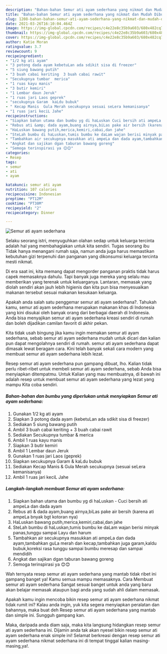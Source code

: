```yaml
---
description: "Bahan-bahan Semur ati ayam sederhana yang nikmat dan Mudah Dibuat"
title: "Bahan-bahan Semur ati ayam sederhana yang nikmat dan Mudah Dibuat"
slug: 1208-bahan-bahan-semur-ati-ayam-sederhana-yang-nikmat-dan-mudah-dibuat
date: 2021-03-26T16:10:04.464Z
image: https://img-global.cpcdn.com/recipes/c4e22e8c35b9a603/680x482cq70/semur-ati-ayam-sederhana-foto-resep-utama.jpg
thumbnail: https://img-global.cpcdn.com/recipes/c4e22e8c35b9a603/680x482cq70/semur-ati-ayam-sederhana-foto-resep-utama.jpg
cover: https://img-global.cpcdn.com/recipes/c4e22e8c35b9a603/680x482cq70/semur-ati-ayam-sederhana-foto-resep-utama.jpg
author: Katie Moran
ratingvalue: 3.7
reviewcount: 9
recipeingredient:
- "1/2 kg ati ayam"
- "3 potong dada ayam kebetuLan ada sdikit sisa di freezer"
- "5 siung bawang putih"
- "3 buah cabai keriting  3 buah cabai rawit"
- "Secukupnya tumbar  merica"
- "1 ruas kayu manis"
- "3 butir kemiri"
- "1 Lembar daun Jeruk"
- "1 ruas jari Laos geprek"
- "secukupnya Garam  kaLdu bubuk"
- " Kecap Manis  Gula Merah secukupnya sesuai seLera kemanisanya"
- "1 ruas jari keciL Jahe"
recipeinstructions:
- "Siapkan bahan utama dan bumbu yg di haLuskan Cuci bersih ati ampeLa dan dada ayam"
- "Rebus ati &amp; dada ayam,buang airnya,biLas pake air bersih (karena ati ampeLa bnyak bgt kotoran nya)"
- "HaLuskan bawang putih,merica,kemiri,cabai,dan jahe"
- "SteLah bumbu di haLuskan,tumis bumbu ke daLam wajan berisi minyak panas,tunggu sampai Layu dan harum"
- "Tambahkan air secukupnya masukkan ati ampeLa dan dada ayam,tambahkan guLa merah dan kecap,tambahkan juga garam,kaldu bubuk,koreksi rasa tunggu sampai bumbu meresap dan sampai mendidih"
- "Angkat dan sajikan dgan taburan bawang goreng"
- "Semoga terinspirasi ya 😊😊"
categories:
- Resep
tags:
- semur
- ati
- ayam

katakunci: semur ati ayam 
nutrition: 107 calories
recipecuisine: Indonesian
preptime: "PT12M"
cooktime: "PT30M"
recipeyield: "2"
recipecategory: Dinner

---
```



![Semur ati ayam sederhana](https://img-global.cpcdn.com/recipes/c4e22e8c35b9a603/680x482cq70/semur-ati-ayam-sederhana-foto-resep-utama.jpg)

Selaku seorang istri, menyuguhkan olahan sedap untuk keluarga tercinta adalah hal yang membahagiakan untuk kita sendiri. Tugas seorang ibu Tidak hanya menangani rumah saja, namun anda juga harus memastikan kebutuhan gizi terpenuhi dan panganan yang dikonsumsi keluarga tercinta mesti nikmat.

Di era  saat ini, kita memang dapat mengorder panganan praktis tidak harus capek memasaknya dahulu. Tapi banyak juga mereka yang selalu mau memberikan yang terenak untuk keluarganya. Lantaran, memasak yang diolah sendiri akan jauh lebih higienis dan kita pun bisa menyesuaikan makanan tersebut sesuai makanan kesukaan keluarga. 



Apakah anda salah satu penggemar semur ati ayam sederhana?. Tahukah kamu, semur ati ayam sederhana merupakan makanan khas di Indonesia yang kini disukai oleh banyak orang dari berbagai daerah di Indonesia. Anda bisa menyajikan semur ati ayam sederhana kreasi sendiri di rumah dan boleh dijadikan camilan favorit di akhir pekan.

Kita tidak usah bingung jika kamu ingin memakan semur ati ayam sederhana, sebab semur ati ayam sederhana mudah untuk dicari dan kalian pun dapat mengolahnya sendiri di rumah. semur ati ayam sederhana dapat dimasak lewat beragam cara. Kini telah banyak sekali cara modern yang membuat semur ati ayam sederhana lebih lezat.

Resep semur ati ayam sederhana pun gampang dibuat, lho. Kalian tidak perlu ribet-ribet untuk membeli semur ati ayam sederhana, sebab Anda bisa menyiapkan ditempatmu. Untuk Kalian yang mau membuatnya, di bawah ini adalah resep untuk membuat semur ati ayam sederhana yang lezat yang mampu Kita coba sendiri.

<!--inarticleads1-->

##### Bahan-bahan dan bumbu yang diperlukan untuk menyiapkan Semur ati ayam sederhana:

1. Gunakan 1/2 kg ati ayam
1. Siapkan 3 potong dada ayam (kebetuLan ada sdikit sisa di freezer)
1. Sediakan 5 siung bawang putih
1. Ambil 3 buah cabai keriting + 3 buah cabai rawit
1. Sediakan Secukupnya tumbar &amp; merica
1. Ambil 1 ruas kayu manis
1. Siapkan 3 butir kemiri
1. Ambil 1 Lembar daun Jeruk
1. Gunakan 1 ruas jari Laos (geprek)
1. Siapkan secukupnya Garam &amp; kaLdu bubuk
1. Sediakan  Kecap Manis &amp; Gula Merah secukupnya (sesuai seLera kemanisanya)
1. Ambil 1 ruas jari keciL Jahe




<!--inarticleads2-->

##### Langkah-langkah membuat Semur ati ayam sederhana:

1. Siapkan bahan utama dan bumbu yg di haLuskan - Cuci bersih ati ampeLa dan dada ayam
1. Rebus ati &amp; dada ayam,buang airnya,biLas pake air bersih (karena ati ampeLa bnyak bgt kotoran nya)
1. HaLuskan bawang putih,merica,kemiri,cabai,dan jahe
1. SteLah bumbu di haLuskan,tumis bumbu ke daLam wajan berisi minyak panas,tunggu sampai Layu dan harum
1. Tambahkan air secukupnya masukkan ati ampeLa dan dada ayam,tambahkan guLa merah dan kecap,tambahkan juga garam,kaldu bubuk,koreksi rasa tunggu sampai bumbu meresap dan sampai mendidih
1. Angkat dan sajikan dgan taburan bawang goreng
1. Semoga terinspirasi ya 😊😊




Wah ternyata resep semur ati ayam sederhana yang mantab tidak ribet ini gampang banget ya! Kamu semua mampu memasaknya. Cara Membuat semur ati ayam sederhana Sangat sesuai banget untuk anda yang baru akan belajar memasak ataupun bagi anda yang sudah ahli dalam memasak.

Apakah kamu ingin mencoba bikin resep semur ati ayam sederhana nikmat tidak rumit ini? Kalau anda ingin, yuk kita segera menyiapkan peralatan dan bahannya, maka buat deh Resep semur ati ayam sederhana yang mantab dan simple ini. Sungguh gampang kan. 

Maka, daripada anda diam saja, maka kita langsung hidangkan resep semur ati ayam sederhana ini. Dijamin anda tak akan nyesel bikin resep semur ati ayam sederhana enak simple ini! Selamat berkreasi dengan resep semur ati ayam sederhana nikmat sederhana ini di tempat tinggal kalian masing-masing,ya!.

